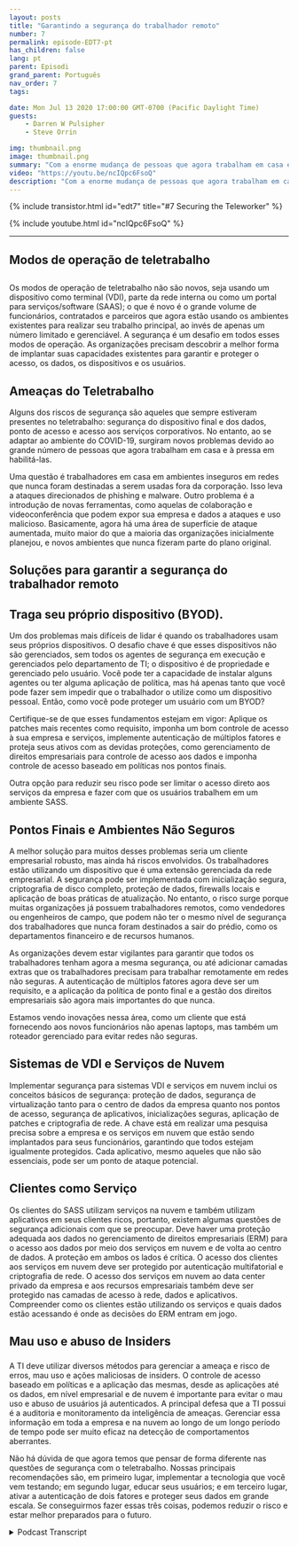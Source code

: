 ```yaml
---
layout: posts
title: "Garantindo a segurança do trabalhador remoto"
number: 7
permalink: episode-EDT7-pt
has_children: false
lang: pt
parent: Episodi
grand_parent: Português
nav_order: 7
tags:

date: Mon Jul 13 2020 17:00:00 GMT-0700 (Pacific Daylight Time)
guests:
    - Darren W Pulsipher
    - Steve Orrin

img: thumbnail.png
image: thumbnail.png
summary: "Com a enorme mudança de pessoas que agora trabalham em casa em vez do escritório, a segurança é uma preocupação crescente para muitas organizações de TI. Neste episódio, Steve Orrin, CTO da Intel Federal, e Darren discutem as ameaças de segurança e soluções para ajudar a proteger seu teletrabalhador e os centros de dados corporativos."
video: "https://youtu.be/ncIQpc6FsoQ"
description: "Com a enorme mudança de pessoas que agora trabalham em casa em vez do escritório, a segurança é uma preocupação crescente para muitas organizações de TI. Neste episódio, Steve Orrin, CTO da Intel Federal, e Darren discutem as ameaças de segurança e soluções para ajudar a proteger seu teletrabalhador e os centros de dados corporativos."
---
```


<div>
{% include transistor.html id="edt7" title="#7 Securing the Teleworker" %}

{% include youtube.html id="ncIQpc6FsoQ" %}
</div>

---

## Modos de operação de teletrabalho <h2>

Os modos de operação de teletrabalho não são novos, seja usando um dispositivo como terminal (VDI), parte da rede interna ou como um portal para serviços/software (SAAS); o que é novo é o grande volume de funcionários, contratados e parceiros que agora estão usando os ambientes existentes para realizar seu trabalho principal, ao invés de apenas um número limitado e gerenciável. A segurança é um desafio em todos esses modos de operação. As organizações precisam descobrir a melhor forma de implantar suas capacidades existentes para garantir e proteger o acesso, os dados, os dispositivos e os usuários.

## Ameaças do Teletrabalho

Alguns dos riscos de segurança são aqueles que sempre estiveram presentes no teletrabalho: segurança do dispositivo final e dos dados, ponto de acesso e acesso aos serviços corporativos. No entanto, ao se adaptar ao ambiente do COVID-19, surgiram novos problemas devido ao grande número de pessoas que agora trabalham em casa e à pressa em habilitá-las.

Uma questão é trabalhadores em casa em ambientes inseguros em redes que nunca foram destinadas a serem usadas fora da corporação. Isso leva a ataques direcionados de phishing e malware. Outro problema é a introdução de novas ferramentas, como aquelas de colaboração e videoconferência que podem expor sua empresa e dados a ataques e uso malicioso. Basicamente, agora há uma área de superfície de ataque aumentada, muito maior do que a maioria das organizações inicialmente planejou, e novos ambientes que nunca fizeram parte do plano original.

## Soluções para garantir a segurança do trabalhador remoto

## Traga seu próprio dispositivo (BYOD).

Um dos problemas mais difíceis de lidar é quando os trabalhadores usam seus próprios dispositivos. O desafio chave é que esses dispositivos não são gerenciados, sem todos os agentes de segurança em execução e gerenciados pelo departamento de TI; o dispositivo é de propriedade e gerenciado pelo usuário. Você pode ter a capacidade de instalar alguns agentes ou ter alguma aplicação de política, mas há apenas tanto que você pode fazer sem impedir que o trabalhador o utilize como um dispositivo pessoal. Então, como você pode proteger um usuário com um BYOD?

Certifique-se de que esses fundamentos estejam em vigor: Aplique os patches mais recentes como requisito, imponha um bom controle de acesso à sua empresa e serviços, implemente autenticação de múltiplos fatores e proteja seus ativos com as devidas proteções, como gerenciamento de direitos empresariais para controle de acesso aos dados e imponha controle de acesso baseado em políticas nos pontos finais.

Outra opção para reduzir seu risco pode ser limitar o acesso direto aos serviços da empresa e fazer com que os usuários trabalhem em um ambiente SASS.

## Pontos Finais e Ambientes Não Seguros

A melhor solução para muitos desses problemas seria um cliente empresarial robusto, mas ainda há riscos envolvidos. Os trabalhadores estão utilizando um dispositivo que é uma extensão gerenciada da rede empresarial. A segurança pode ser implementada com inicialização segura, criptografia de disco completo, proteção de dados, firewalls locais e aplicação de boas práticas de atualização. No entanto, o risco surge porque muitas organizações já possuem trabalhadores remotos, como vendedores ou engenheiros de campo, que podem não ter o mesmo nível de segurança dos trabalhadores que nunca foram destinados a sair do prédio, como os departamentos financeiro e de recursos humanos.

As organizações devem estar vigilantes para garantir que todos os trabalhadores tenham agora a mesma segurança, ou até adicionar camadas extras que os trabalhadores precisam para trabalhar remotamente em redes não seguras. A autenticação de múltiplos fatores agora deve ser um requisito, e a aplicação da política de ponto final e a gestão dos direitos empresariais são agora mais importantes do que nunca.

Estamos vendo inovações nessa área, como um cliente que está fornecendo aos novos funcionários não apenas laptops, mas também um roteador gerenciado para evitar redes não seguras.

## Sistemas de VDI e Serviços de Nuvem

Implementar segurança para sistemas VDI e serviços em nuvem inclui os conceitos básicos de segurança: proteção de dados, segurança de virtualização tanto para o centro de dados da empresa quanto nos pontos de acesso, segurança de aplicativos, inicializações seguras, aplicação de patches e criptografia de rede. A chave está em realizar uma pesquisa precisa sobre a empresa e os serviços em nuvem que estão sendo implantados para seus funcionários, garantindo que todos estejam igualmente protegidos. Cada aplicativo, mesmo aqueles que não são essenciais, pode ser um ponto de ataque potencial.

## Clientes como Serviço

Os clientes do SASS utilizam serviços na nuvem e também utilizam aplicativos em seus clientes ricos, portanto, existem algumas questões de segurança adicionais com que se preocupar. Deve haver uma proteção adequada aos dados no gerenciamento de direitos empresariais (ERM) para o acesso aos dados por meio dos serviços em nuvem e de volta ao centro de dados. A proteção em ambos os lados é crítica. O acesso dos clientes aos serviços em nuvem deve ser protegido por autenticação multifatorial e criptografia de rede. O acesso dos serviços em nuvem ao data center privado da empresa e aos recursos empresariais também deve ser protegido nas camadas de acesso à rede, dados e aplicativos. Compreender como os clientes estão utilizando os serviços e quais dados estão acessando é onde as decisões do ERM entram em jogo.

## Mau uso e abuso de Insiders<h3>

A TI deve utilizar diversos métodos para gerenciar a ameaça e risco de erros, mau uso e ações maliciosas de insiders. O controle de acesso baseado em políticas e a aplicação das mesmas, desde as aplicações até os dados, em nível empresarial e de nuvem é importante para evitar o mau uso e abuso de usuários já autenticados. A principal defesa que a TI possui é a auditoria e monitoramento da inteligência de ameaças. Gerenciar essa informação em toda a empresa e na nuvem ao longo de um longo período de tempo pode ser muito eficaz na detecção de comportamentos aberrantes.

Não há dúvida de que agora temos que pensar de forma diferente nas questões de segurança com o teletrabalho. Nossas principais recomendações são, em primeiro lugar, implementar a tecnologia que você vem testando; em segundo lugar, educar seus usuários; e em terceiro lugar, ativar a autenticação de dois fatores e proteger seus dados em grande escala. Se conseguirmos fazer essas três coisas, podemos reduzir o risco e estar melhor preparados para o futuro.



<details>
<summary> Podcast Transcript </summary>

<p></p>

</details>
